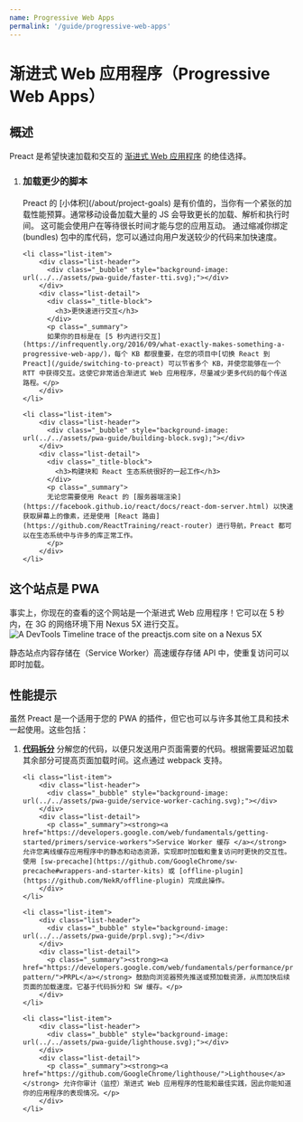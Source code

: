 ```yaml
---
name: Progressive Web Apps
permalink: '/guide/progressive-web-apps'
---
```


# 渐进式 Web 应用程序（Progressive Web Apps）

## 概述
 
Preact 是希望快速加载和交互的 [渐进式 Web 应用程序](https://developers.google.com/web/progressive-web-apps/) 的绝佳选择。
<ol class="list-view">
    <li class="list-item">
        <div class="list-header">
          <div class="_bubble" style="background-image: url(../../assets/pwa-guide/load-less-script.svg);"></div>
        </div>
        <div class="list-detail">
          <div class="_title-block">
            <h3>加载更少的脚本</h3>
          </div>
          <p class="_summary"> 
          Preact 的 [小体积](/about/project-goals) 是有价值的，当你有一个紧张的加载性能预算。通常移动设备加载大量的 JS 会导致更长的加载、解析和执行时间。 这可能会使用户在等待很长时间才能与您的应用互动。 通过缩减你绑定 (bundles) 包中的库代码，您可以通过向用户发送较少的代码来加快速度。
          </p>
        </div>
    </li>

    <li class="list-item">
        <div class="list-header">
          <div class="_bubble" style="background-image: url(../../assets/pwa-guide/faster-tti.svg);"></div>
        </div>
        <div class="list-detail">
          <div class="_title-block">
            <h3>更快速进行交互</h3>
          </div>
          <p class="_summary">
          如果你的目标是在 [5 秒内进行交互](https://infrequently.org/2016/09/what-exactly-makes-something-a-progressive-web-app/)，每个 KB 都很重要，在您的项目中[切换 React 到 Preact](/guide/switching-to-preact) 可以节省多个 KB，并使您能够在一个 RTT 中获得交互。这使它非常适合渐进式 Web 应用程序，尽量减少更多代码的每个传送路程。</p>
        </div>
    </li>

    <li class="list-item">
        <div class="list-header">
          <div class="_bubble" style="background-image: url(../../assets/pwa-guide/building-block.svg);"></div>
        </div>
        <div class="list-detail">
          <div class="_title-block">
            <h3>构建块和 React 生态系统很好的一起工作</h3>
          </div>
          <p class="_summary">
          无论您需要使用 React 的 [服务器端渲染](https://facebook.github.io/react/docs/react-dom-server.html) 以快速获取屏幕上的像素，还是使用 [React 路由](https://github.com/ReactTraining/react-router) 进行导航，Preact 都可以在生态系统中与许多的库正常工作。
          </p>
        </div>
    </li>
</ol>

## 这个站点是 PWA

事实上，你现在的查看的这个网站是一个渐进式 Web 应用程序！它可以在 5 秒内，在 3G 的网络环境下用 Nexus 5X 进行交互。
<img src="../../assets/pwa-guide/timeline.jpg" alt="A DevTools Timeline trace of the preactjs.com site on a Nexus 5X"/>

静态站点内容存储在（Service Worker）高速缓存存储 API 中，使重复访问可以即时加载。

## 性能提示 
 
虽然 Preact 是一个适用于您的 PWA 的插件，但它也可以与许多其他工具和技术一起使用。这些包括：

<ol class="list-view">
    <li class="list-item">
        <div class="list-header">
          <div class="_bubble" style="background-image: url(../../assets/pwa-guide/code-splitting.svg);"></div>
        </div>
        <div class="list-detail">
          <p class="_summary"><strong><a href="https://webpack.github.io/docs/code-splitting.html">代码拆分</a></strong> 
            分解您的代码，以便只发送用户页面需要的代码。根据需要延迟加载其余部分可提高页面加载时间。这点通过 webpack 支持。
          </p>
        </div>
    </li>

    <li class="list-item">
        <div class="list-header">
          <div class="_bubble" style="background-image: url(../../assets/pwa-guide/service-worker-caching.svg);"></div>
        </div>
        <div class="list-detail">
          <p class="_summary"><strong><a href="https://developers.google.com/web/fundamentals/getting-started/primers/service-workers">Service Worker 缓存 </a></strong> 允许您离线缓存应用程序中的静态和动态资源，实现即时加载和重复访问时更快的交互性。使用 [sw-precache](https://github.com/GoogleChrome/sw-precache#wrappers-and-starter-kits) 或 [offline-plugin](https://github.com/NekR/offline-plugin) 完成此操作。
        </div>
    </li>

    <li class="list-item">
        <div class="list-header">
          <div class="_bubble" style="background-image: url(../../assets/pwa-guide/prpl.svg);"></div>
        </div>
        <div class="list-detail">
          <p class="_summary"><strong><a href="https://developers.google.com/web/fundamentals/performance/prpl-pattern/">PRPL</a></strong> 鼓励向浏览器预先推送或预加载资源，从而加快后续页面的加载速度。它基于代码拆分和 SW 缓存。</p>
        </div>
    </li>

    <li class="list-item">
        <div class="list-header">
          <div class="_bubble" style="background-image: url(../../assets/pwa-guide/lighthouse.svg);"></div>
        </div>
        <div class="list-detail">
          <p class="_summary"><strong><a href="https://github.com/GoogleChrome/lighthouse/">Lighthouse</a></strong> 允许你审计（监控）渐进式 Web 应用程序的性能和最佳实践，因此你能知道你的应用程序的表现情况。</p>
        </div>
    </li>
</ol>
